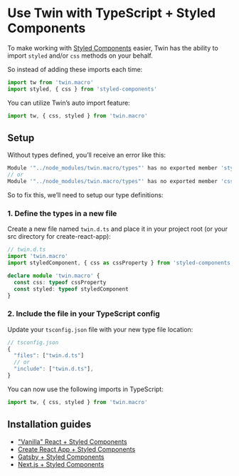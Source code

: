 # Use Twin with TypeScript + Styled Components

To make working with [Styled Components](https://styled-components.com/) easier, Twin has the ability to import `styled` and/or `css` methods on your behalf.

So instead of adding these imports each time:

```typescript
import tw from 'twin.macro'
import styled, { css } from 'styled-components'
```

You can utilize Twin’s auto import feature:

```typescript
import tw, { css, styled } from 'twin.macro'
```

## Setup

Without types defined, you’ll receive an error like this:

```js
Module '"../node_modules/twin.macro/types"' has no exported member 'styled'.
// or
Module '"../node_modules/twin.macro/types"' has no exported member 'css'.
```

So to fix this, we’ll need to setup our type definitions:

### 1. Define the types in a new file

Create a new file named `twin.d.ts` and place it in your project root (or your src directory for create-react-app):

```typescript
// twin.d.ts
import 'twin.macro'
import styledComponent, { css as cssProperty } from 'styled-components'

declare module 'twin.macro' {
  const css: typeof cssProperty
  const styled: typeof styledComponent
}
```

### 2. Include the file in your TypeScript config

Update your `tsconfig.json` file with your new type file location:

```typescript
// tsconfig.json
{
  "files": ["twin.d.ts"]
  // or
  "include": ["twin.d.ts"],
}
```

You can now use the following imports in TypeScript:

```typescript
import tw, { css, styled } from 'twin.macro'
```

## Installation guides

- ["Vanilla" React + Styled Components](react.md)
- [Create React App + Styled Components](create-react-app.md)
- [Gatsby + Styled Components](gatsby.md)
- [Next.js + Styled Components](next.md)
